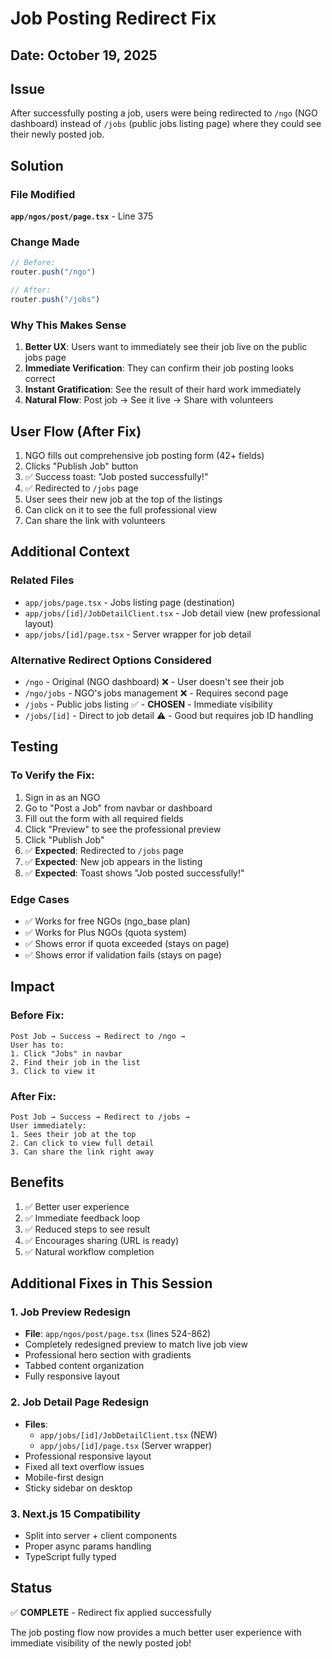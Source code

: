 # Job Posting Redirect Fix

## Date: October 19, 2025

## Issue
After successfully posting a job, users were being redirected to `/ngo` (NGO dashboard) instead of `/jobs` (public jobs listing page) where they could see their newly posted job.

## Solution

### File Modified
**`app/ngos/post/page.tsx`** - Line 375

### Change Made
```typescript
// Before:
router.push("/ngo")

// After:
router.push("/jobs")
```

### Why This Makes Sense
1. **Better UX**: Users want to immediately see their job live on the public jobs page
2. **Immediate Verification**: They can confirm their job posting looks correct
3. **Instant Gratification**: See the result of their hard work immediately
4. **Natural Flow**: Post job → See it live → Share with volunteers

## User Flow (After Fix)

1. NGO fills out comprehensive job posting form (42+ fields)
2. Clicks "Publish Job" button
3. ✅ Success toast: "Job posted successfully!"
4. ✅ Redirected to `/jobs` page
5. User sees their new job at the top of the listings
6. Can click on it to see the full professional view
7. Can share the link with volunteers

## Additional Context

### Related Files
- `app/jobs/page.tsx` - Jobs listing page (destination)
- `app/jobs/[id]/JobDetailClient.tsx` - Job detail view (new professional layout)
- `app/jobs/[id]/page.tsx` - Server wrapper for job detail

### Alternative Redirect Options Considered
- `/ngo` - Original (NGO dashboard) ❌ - User doesn't see their job
- `/ngo/jobs` - NGO's jobs management ❌ - Requires second page
- `/jobs` - Public jobs listing ✅ - **CHOSEN** - Immediate visibility
- `/jobs/[id]` - Direct to job detail ⚠️ - Good but requires job ID handling

## Testing

### To Verify the Fix:
1. Sign in as an NGO
2. Go to "Post a Job" from navbar or dashboard
3. Fill out the form with all required fields
4. Click "Preview" to see the professional preview
5. Click "Publish Job"
6. ✅ **Expected**: Redirected to `/jobs` page
7. ✅ **Expected**: New job appears in the listing
8. ✅ **Expected**: Toast shows "Job posted successfully!"

### Edge Cases
- ✅ Works for free NGOs (ngo_base plan)
- ✅ Works for Plus NGOs (quota system)
- ✅ Shows error if quota exceeded (stays on page)
- ✅ Shows error if validation fails (stays on page)

## Impact

### Before Fix:
```
Post Job → Success → Redirect to /ngo → 
User has to:
1. Click "Jobs" in navbar
2. Find their job in the list
3. Click to view it
```

### After Fix:
```
Post Job → Success → Redirect to /jobs → 
User immediately:
1. Sees their job at the top
2. Can click to view full detail
3. Can share the link right away
```

## Benefits
1. ✅ Better user experience
2. ✅ Immediate feedback loop
3. ✅ Reduced steps to see result
4. ✅ Encourages sharing (URL is ready)
5. ✅ Natural workflow completion

## Additional Fixes in This Session

### 1. Job Preview Redesign
- **File**: `app/ngos/post/page.tsx` (lines 524-862)
- Completely redesigned preview to match live job view
- Professional hero section with gradients
- Tabbed content organization
- Fully responsive layout

### 2. Job Detail Page Redesign
- **Files**: 
  - `app/jobs/[id]/JobDetailClient.tsx` (NEW)
  - `app/jobs/[id]/page.tsx` (Server wrapper)
- Professional responsive layout
- Fixed all text overflow issues
- Mobile-first design
- Sticky sidebar on desktop

### 3. Next.js 15 Compatibility
- Split into server + client components
- Proper async params handling
- TypeScript fully typed

## Status
✅ **COMPLETE** - Redirect fix applied successfully

The job posting flow now provides a much better user experience with immediate visibility of the newly posted job!
